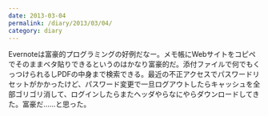 ```yaml
---
date: 2013-03-04
permalink: /diary/2013/03/04/
category: diary
---
```


Evernoteは富豪的プログラミングの好例だなー。メモ帳にWebサイトをコピペでそのままベタ貼りできるというのはかなり富豪的だ。添付ファイルで何でもくっつけられるしPDFの中身まで検索できる。最近の不正アクセスでパスワードリセットがかかったけど、パスワード変更で一旦ログアウトしたらキャッシュを全部ゴリゴリ消して、ログインしたらまたヘッダやらなにやらダウンロードしてきた。富豪だ……と思った。